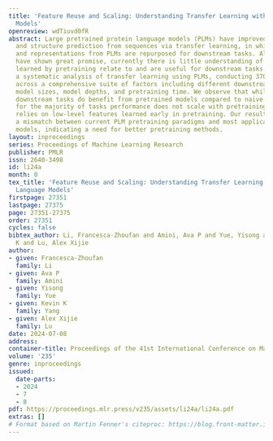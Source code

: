 ```yaml
---
title: 'Feature Reuse and Scaling: Understanding Transfer Learning with Protein Language
  Models'
openreview: wdTiuvd0fR
abstract: Large pretrained protein language models (PLMs) have improved protein property
  and structure prediction from sequences via transfer learning, in which weights
  and representations from PLMs are repurposed for downstream tasks. Although PLMs
  have shown great promise, currently there is little understanding of how the features
  learned by pretraining relate to and are useful for downstream tasks. We perform
  a systematic analysis of transfer learning using PLMs, conducting 370 experiments
  across a comprehensive suite of factors including different downstream tasks, architectures,
  model sizes, model depths, and pretraining time. We observe that while almost all
  downstream tasks do benefit from pretrained models compared to naive sequence representations,
  for the majority of tasks performance does not scale with pretraining, and instead
  relies on low-level features learned early in pretraining. Our results point to
  a mismatch between current PLM pretraining paradigms and most applications of these
  models, indicating a need for better pretraining methods.
layout: inproceedings
series: Proceedings of Machine Learning Research
publisher: PMLR
issn: 2640-3498
id: li24a
month: 0
tex_title: 'Feature Reuse and Scaling: Understanding Transfer Learning with Protein
  Language Models'
firstpage: 27351
lastpage: 27375
page: 27351-27375
order: 27351
cycles: false
bibtex_author: Li, Francesca-Zhoufan and Amini, Ava P and Yue, Yisong and Yang, Kevin
  K and Lu, Alex Xijie
author:
- given: Francesca-Zhoufan
  family: Li
- given: Ava P
  family: Amini
- given: Yisong
  family: Yue
- given: Kevin K
  family: Yang
- given: Alex Xijie
  family: Lu
date: 2024-07-08
address:
container-title: Proceedings of the 41st International Conference on Machine Learning
volume: '235'
genre: inproceedings
issued:
  date-parts:
  - 2024
  - 7
  - 8
pdf: https://proceedings.mlr.press/v235/assets/li24a/li24a.pdf
extras: []
# Format based on Martin Fenner's citeproc: https://blog.front-matter.io/posts/citeproc-yaml-for-bibliographies/
---
```


